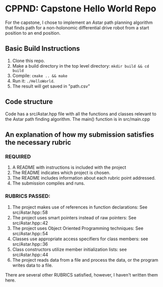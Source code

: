 # CPPND: Capstone Hello World Repo
For the capstone, I chose to implement an Astar path planning algorithm that finds path for a non-holonomic differential drive robot from a start position to an end position.


## Basic Build Instructions

1. Clone this repo.
2. Make a build directory in the top level directory: `mkdir build && cd build`
3. Compile: `cmake .. && make`
4. Run it: `./HelloWorld`.
5. The result will get saved in "path.csv"

## Code structure
Code has a src/Astar.hpp file with all the functions and classes relevant to the Astar path finding algorithm. The main() function is in src/main.cpp

## An explanation of how my submission satisfies the necessary rubric

### REQUIRED
1. A README with instructions is included with the project
2. The README indicates which project is chosen.
3. The README includes information about each rubric point addressed.
4. The submission compiles and runs.

### RUBRICS PASSED:
1. The project makes use of references in function declarations: See src/Astar.hpp::58
2. The project uses smart pointers instead of raw pointers: See src/Astar.hpp::42
3. The project uses Object Oriented Programming techniques: See src/Astar.hpp::54
4. Classes use appropriate access specifiers for class members: see src/Astar.hpp::36
5. Class constructors utilize member initialization lists: see src/Astar.hpp::44
6. The project reads data from a file and process the data, or the program writes data to a file.

There are several other RUBRICS satisfied, however, I haven't written them here.








 
